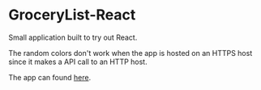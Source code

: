 # GroceryList-React
Small application built to try out React.

The random colors don't work when the app is hosted on an HTTPS host since it makes a API call to an HTTP host.

The app can found [here](https://djja.github.io/grocerylist/).
